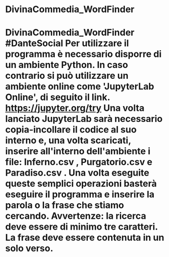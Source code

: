 # DivinaCommedia_WordFinder
# DivinaCommedia_WordFinder #DanteSocial Per utilizzare il programma è necessario disporre di un ambiente Python. In caso contrario si può utilizzare un ambiente online come 'JupyterLab Online', di seguito il link.  https://jupyter.org/try Una volta lanciato JupyterLab sarà necessario copia-incollare il codice al suo interno e, una volta scaricati, inserire all'interno dell'ambiente i file: Inferno.csv , Purgatorio.csv e Paradiso.csv .  Una volta eseguite queste semplici operazioni basterà eseguire il programma e inserire la parola o la frase che stiamo cercando. Avvertenze: la ricerca deve essere di minimo tre caratteri. La frase deve essere contenuta in un solo verso. 

